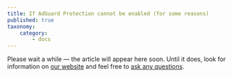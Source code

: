 ```yaml
---
title: If AdGuard Protection cannot be enabled (for some reasons)
published: true
taxonomy:
    category:
        - docs
---
```


Please wait a while — the article will appear here soon. Until it does, look for information on [our website](https://adguard-vpn.com/en/welcome.html) and feel free to [ask any questions](https://adguard.com/en/support.html).  
